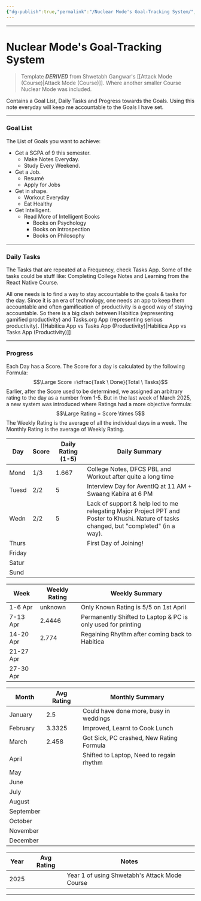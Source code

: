 ```yaml
---
{"dg-publish":true,"permalink":"/Nuclear Mode's Goal-Tracking System/","tags":["Productivity"]}
---
```



---
# Nuclear Mode's Goal-Tracking System
> Template ***DERIVED*** from Shwetabh Gangwar's [[Attack Mode (Course)\|Attack Mode (Course)]]. Where another smaller Course Nuclear Mode was included.

Contains a Goal List, Daily Tasks and Progress towards the Goals.
Using this note everyday will keep me accountable to the Goals I have set.

---
### Goal List
The List of Goals you want to achieve:
- Get a SGPA of 9 this semester.
	- Make Notes Everyday.
	- Study Every Weekend.
- Get a Job.
	- Resumé
	- Apply for Jobs
- Get in shape.
	- Workout Everyday
	- Eat Healthy
- Get Intelligent.
	- Read More of Intelligent Books
		- Books on Psychology
		- Books on Introspection
		- Books on Philosophy

---
### Daily Tasks
The Tasks that are repeated at a Frequency, check Tasks App. Some of the tasks could be stuff like: Completing College Notes and Learning from the React Native Course.

All one needs is to find a way to stay accountable to the goals & tasks for the day. Since it is an era of technology, one needs an app to keep them accountable and often gamification of productivity is a good way of staying accountable. 
So there is a big clash between Habitica (representing gamified productivity) and Tasks.org App (representing serious productivity).
[[Habitica App vs Tasks App (Productivity)\|Habitica App vs Tasks App (Productivity)]]

---
### Progress
Each Day has a Score. The Score for a day is calculated by the following Formula:
$$\Large Score =\dfrac{Task \ Done}{Total \ Tasks}$$
Earlier, after the Score used to be determined, we assigned an arbitrary rating to the day as a number from 1-5. But in the last week of March 2025, a new system was introduced where Ratings had a more objective formula:
$$\Large Rating = Score \times 5$$
The Weekly Rating is the average of all the individual days in a week. The Monthly Rating is the average of Weekly Rating.

| Day    | Score | Daily Rating (1-5) | Daily Summary                                                                                                                            |
| ------ | ----- | ------------------ | ---------------------------------------------------------------------------------------------------------------------------------------- |
| Mond   | 1/3   | 1.667              | College Notes, DFCS PBL and Workout after quite a long time                                                                              |
| Tuesd  | 2/2   | 5                  | Interview Day for AventIQ at 11 AM + Swaang Kabira at 6 PM                                                                               |
| Wedn   | 2/2   | 5                  | Lack of support & help led to me relegating Major Project PPT and Poster to Khushi. Nature of tasks changed, but "completed" (in a way). |
| Thurs  |       |                    | First Day of Joining!                                                                                                                    |
| Friday |       |                    |                                                                                                                                          |
| Satur  |       |                    |                                                                                                                                          |
| Sund   |       |                    |                                                                                                                                          |


| Week      | Weekly Rating | Weekly Summary                                               |
| --------- | ------------- | ------------------------------------------------------------ |
| 1-6 Apr   | unknown       | Only Known Rating is 5/5 on 1st April                        |
| 7-13 Apr  | 2.4446        | Permanently Shifted to Laptop & PC is only used for printing |
| 14-20 Apr | 2.774         | Regaining Rhythm after coming back to Habitica               |
| 21-27 Apr |               |                                                              |
| 27-30 Apr |               |                                                              |


| Month     | Avg Rating | Monthly Summary                          |
| --------- | ---------- | ---------------------------------------- |
| January   | 2.5        | Could have done more, busy in weddings   |
| February  | 3.3325     | Improved, Learnt to Cook Lunch           |
| March     | 2.458      | Got Sick, PC crashed, New Rating Formula |
| April     |            | Shifted to Laptop, Need to regain rhythm |
| May       |            |                                          |
| June      |            |                                          |
| July      |            |                                          |
| August    |            |                                          |
| September |            |                                          |
| October   |            |                                          |
| November  |            |                                          |
| December  |            |                                          |


| Year | Avg Rating | Notes                                         |
| ---- | ---------- | --------------------------------------------- |
| 2025 |            | Year 1 of using Shwetabh's Attack Mode Course |


---